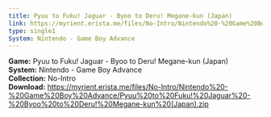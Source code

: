 ```yaml
---
title: Pyuu to Fuku! Jaguar - Byoo to Deru! Megane-kun (Japan)
link: https://myrient.erista.me/files/No-Intro/Nintendo%20-%20Game%20Boy%20Advance/Pyuu%20to%20Fuku!%20Jaguar%20-%20Byoo%20to%20Deru!%20Megane-kun%20(Japan).zip
type: single1
System: Nintendo - Game Boy Advance
---
```

<b>Game:</b> Pyuu to Fuku! Jaguar - Byoo to Deru! Megane-kun (Japan)<br>
<b>System:</b> Nintendo - Game Boy Advance<br>
<b>Collection:</b> No-Intro<br>
<b>Download:</b> https://myrient.erista.me/files/No-Intro/Nintendo%20-%20Game%20Boy%20Advance/Pyuu%20to%20Fuku!%20Jaguar%20-%20Byoo%20to%20Deru!%20Megane-kun%20(Japan).zip